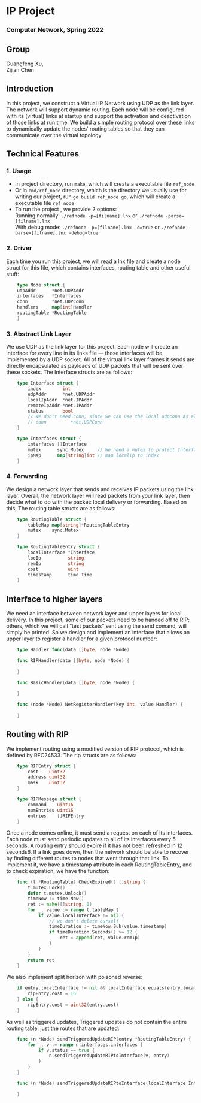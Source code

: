 # IP Project

### Computer Network, Spring 2022

## Group

Guangfeng Xu,<br /> 
Zijian Chen

## Introduction

In this project, we construct a Virtual IP Network using UDP as the link layer. The network will support dynamic routing. Each node will be configured with its (virtual) links at startup and support the activation and deactivation of those links at run time. We build a simple routing protocol over these links to dynamically update the nodes’ routing tables so that they can communicate over the virtual topology


## Technical Features

### 1. Usage

- In project directory, run `make`, which will create a executable file `ref_node`
- Or in `cmd/ref_node` directory, which is the directory we usually use for writing our project, run `go build ref_node.go`, which will create a executable file `ref_node`
- To run the project , we provide 2 options:<br />
  Running normally: `./refnode -p=[filname].lnx` or `./refnode -parse=[filname].lnx`<br />
  With debug mode: `./refnode -p=[filname].lnx -d=true` or `./refnode -parse=[filname].lnx -debug=true`
  


### 2. Driver
Each time you run this project, we will read a lnx file and create a node struct for this file, which contains interfaces, routing table and other useful stuff:
``` go
    type Node struct {
	udpAddr      *net.UDPAddr
	interfaces   *Interfaces
	conn         *net.UDPConn
	handlers     map[int]Handler
	routingTable *RoutingTable
    }
```

### 3. Abstract Link Layer

We use UDP as the link layer for this project. Each node will create an interface for every line in its links file — those interfaces will be implemented by a UDP socket. All of the virtual link layer frames it sends are directly encapsulated as payloads of UDP packets that will be sent over these sockets.
The Interface structs are as follows:
``` go
    type Interface struct {
        index        int
        udpAddr      *net.UDPAddr
        localIpAddr  *net.IPAddr
        remoteIpAddr *net.IPAddr
        status       bool
        // We don't need conn, since we can use the local udpconn as all the conn
        // conn         *net.UDPConn
    }

    type Interfaces struct {
        interfaces []Interface
        mutex      sync.Mutex     // We need a mutex to protect Interfaces since it won't be changed after created
        ipMap      map[string]int // map localIp to index
    }
```
### 4. Forwarding

We design a network layer that sends and receives IP packets using the link layer. Overall, the network layer will read packets from your link layer, then decide what to do with the packet: local delivery or forwarding. 
Based on this, The routing table structs are as follows:
``` go
    type RoutingTable struct {
        tableMap map[string]*RoutingTableEntry
        mutex    sync.Mutex
    }

    type RoutingTableEntry struct {
        localInterface *Interface
        locIp          string
        remIp          string
        cost           uint
        timestamp      time.Time
    }
``` 

## Interface to higher layers
We need an interface between network layer and upper layers for local delivery. In this project, some of our packets need to be handed off to RIP; others, which we will call “test packets” sent using the send comand, will simply be printed. So we design and implement an interface that allows an upper layer to register a handler for a given protocol number:
```go
    type Handler func(data []byte, node *Node)

    func RIPHandler(data []byte, node *Node) {
        
    }

    func BasicHandler(data []byte, node *Node) {
        
    }

    func (node *Node) NetRegisterHandler(key int, value Handler) {
        
    }
```

## Routing with RIP
We implement routing using a modified version of RIP protocol, which is defined by RFC24533. 
The rip structs are as follows:
``` go
    type RIPEntry struct {
        cost    uint32
        address uint32
        mask    uint32
    }

    type RIPMessage struct {
        command    uint16
        numEntries uint16
        entries    []RIPEntry
    }
``` 
Once a node comes online, it must send a request on each of its interfaces. Each node must send periodic updates to all of its interfaces every 5 seconds. A routing entry should expire if it has not been refreshed in 12 seconds6. If a link goes down, then the network should be able to recover by finding different routes to nodes that went through that link. 
To implement it, we have a timestamp attribute in each RoutingTableEntry, and to check expiration, we have the function:
``` go
    func (t *RoutingTable) CheckExpired() []string {	
        t.mutex.Lock()
        defer t.mutex.Unlock()
        timeNow := time.Now()
        ret := make([]string, 0)
        for _, value := range t.tableMap {
            if value.localInterface != nil {
                // we don't delete ourself
                timeDuration := timeNow.Sub(value.timestamp)
                if timeDuration.Seconds() >= 12 {
                    ret = append(ret, value.remIp)
                }
            }
        }
        return ret
    }
``` 
We also implement split horizon with poisoned reverse:
```go
	if entry.localInterface != nil && localInterface.equals(entry.localInterface) {
		ripEntry.cost = 16
	} else {
		ripEntry.cost = uint32(entry.cost)
	}
```
As well as triggered updates, Triggered updates do not contain the entire routing table, just the routes that are updated:
```go
    func (n *Node) sendTriggeredUpdateRIP(entry *RoutingTableEntry) {
        for _, v := range n.interfaces.interfaces {
            if v.status == true {
                n.sendTriggeredUpdateRIPtoInterface(v, entry)
            }
        }
    }

    func (n *Node) sendTriggeredUpdateRIPtoInterface(localInterface Interface, entry *RoutingTableEntry) {

    }
```